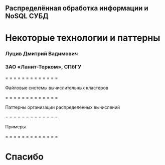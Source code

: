 ## Распределённая обработка информации и NoSQL СУБД

# Некоторые технологии и паттерны

### Луцив Дмитрий Вадимович
### ЗАО «Ланит-Терком», СПбГУ

= = = = = = = = = = = = =

Файловые системы вычислительных кластеров

= = = = = = = = = = = = =

Паттерны организации распределённых вычислений

= = = = = = = = = = = = =

Примеры

= = = = = = = = = = = = =

# Спасибо
